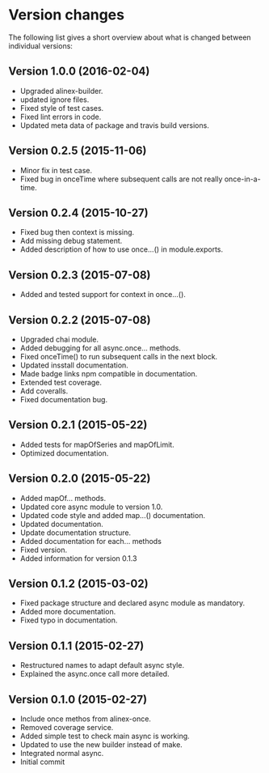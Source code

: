 Version changes
=================================================

The following list gives a short overview about what is changed between
individual versions:

Version 1.0.0 (2016-02-04)
-------------------------------------------------
- Upgraded alinex-builder.
- updated ignore files.
- Fixed style of test cases.
- Fixed lint errors in code.
- Updated meta data of package and travis build versions.

Version 0.2.5 (2015-11-06)
-------------------------------------------------
- Minor fix in test case.
- Fixed bug in onceTime where subsequent calls are not really once-in-a-time.

Version 0.2.4 (2015-10-27)
-------------------------------------------------
- Fixed bug then context is missing.
- Add missing debug statement.
- Added description of how to use once...() in module.exports.

Version 0.2.3 (2015-07-08)
-------------------------------------------------
- Added and tested support for context in once...().

Version 0.2.2 (2015-07-08)
-------------------------------------------------
- Upgraded chai module.
- Added debugging for all async.once... methods.
- Fixed onceTime() to run subsequent calls in the next block.
- Updated insstall documentation.
- Made badge links npm compatible in documentation.
- Extended test coverage.
- Add coveralls.
- Fixed documentation bug.

Version 0.2.1 (2015-05-22)
-------------------------------------------------
- Added tests for mapOfSeries and mapOfLimit.
- Optimized documentation.

Version 0.2.0 (2015-05-22)
-------------------------------------------------
- Added mapOf... methods.
- Updated core async module to version 1.0.
- Updated code style and added map...() documentation.
- Updated documentation.
- Update documentation structure.
- Added documentation for each... methods
- Fixed version.
- Added information for version 0.1.3

Version 0.1.2 (2015-03-02)
-------------------------------------------------
- Fixed package structure and declared async module as mandatory.
- Added more documentation.
- Fixed typo in documentation.

Version 0.1.1 (2015-02-27)
-------------------------------------------------
- Restructured names to adapt default async style.
- Explained the async.once call more detailed.

Version 0.1.0 (2015-02-27)
-------------------------------------------------
- Include once methos from alinex-once.
- Removed coverage service.
- Added simple test to check main async is working.
- Updated to use the new builder instead of make.
- Integrated normal async.
- Initial commit

